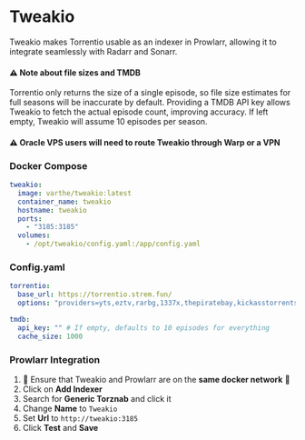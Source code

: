 # Tweakio

Tweakio makes Torrentio usable as an indexer in Prowlarr, allowing it to integrate seamlessly with Radarr and Sonarr.

#### ⚠️ Note about file sizes and TMDB

Torrentio only returns the size of a single episode, so file size estimates for full seasons will be inaccurate by default. Providing a TMDB API key allows Tweakio to fetch the actual episode count, improving accuracy. If left empty, Tweakio will assume 10 episodes per season.

#### ⚠️ Oracle VPS users will need to route Tweakio through Warp or a VPN


### Docker Compose

```yaml
tweakio:
  image: varthe/tweakio:latest
  container_name: tweakio
  hostname: tweakio
  ports:
    - "3185:3185"
  volumes:
    - /opt/tweakio/config.yaml:/app/config.yaml
```

### Config.yaml

```yaml
torrentio:
  base_url: https://torrentio.strem.fun/
  options: "providers=yts,eztv,rarbg,1337x,thepiratebay,kickasstorrents,torrentgalaxy,magnetdl,horriblesubs,nyaasi,tokyotosho,anidex|sort=qualitysize|qualityfilter=scr,cam"

tmdb:
  api_key: "" # If empty, defaults to 10 episodes for everything
  cache_size: 1000
```

### Prowlarr Integration

1. 🚨 Ensure that Tweakio and Prowlarr are on the **same docker network** 🚨
2. Click on **Add Indexer**
3. Search for **Generic Torznab** and click it
4. Change **Name** to `Tweakio`
5. Set **Url** to `http://tweakio:3185`
6. Click **Test** and **Save**
